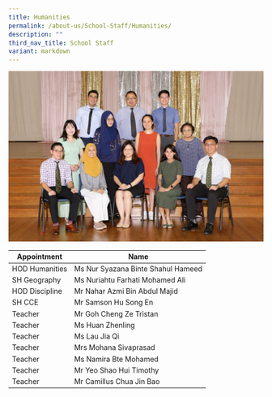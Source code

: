 ```yaml
---
title: Humanities
permalink: /about-us/School-Staff/Humanities/
description: ""
third_nav_title: School Staff
variant: markdown
---
```

![](/images/Dept%20Photo/HUMANITIES_DEPARTMENT_2828_FORMAL.jpg)


| Appointment | Name | 
| -------- | -------- | 
| HOD Humanities    | Ms Nur Syazana Binte Shahul Hameed   | 
| SH Geography     | Ms Nuriahtu Farhati Mohamed Ali    | 
| HOD Discipline     | Mr Nahar Azmi Bin Abdul Majid    |
| SH CCE     | Mr Samson Hu Song En    | 
| Teacher     | Mr Goh Cheng Ze Tristan     |
| Teacher     | Ms Huan Zhenling     |
| Teacher     | Ms Lau Jia Qi     | 
| Teacher     | Mrs Mohana Sivaprasad     | 
| Teacher     | Ms Namira Bte Mohamed    | 
| Teacher     | Mr Yeo Shao Hui Timothy    |
| Teacher     | Mr Camillus Chua Jin Bao    |